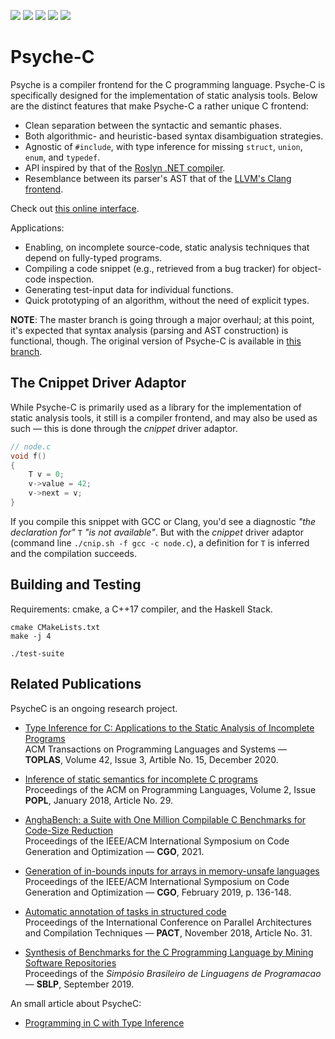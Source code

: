 ![](https://github.com/ltcmelo/psychec/workflows/generator-build/badge.svg)
![](https://github.com/ltcmelo/psychec/workflows/solver-build/badge.svg)
![](https://github.com/ltcmelo/psychec/workflows/parser-tests/badge.svg)
![](https://github.com/ltcmelo/psychec/workflows/inference-tests/badge.svg)
![](https://github.com/ltcmelo/psychec/workflows/compilability-tests/badge.svg)

# Psyche-C

Psyche is a compiler frontend for the C programming language. Psyche-C is specifically designed for the implementation of static analysis tools. Below are the distinct features that make Psyche-C a rather unique C frontend:

- Clean separation between the syntactic and semantic phases.
- Both algorithmic- and heuristic-based syntax disambiguation strategies.
- Agnostic of `#include`, with type inference for missing `struct`, `union`, `enum`, and `typedef`.
- API inspired by that of the [Roslyn .NET compiler](https://github.com/dotnet/roslyn).
- Resemblance between its parser's AST that of the [LLVM's Clang frontend](https://clang.llvm.org/).

Check out [this online interface](http://cuda.dcc.ufmg.br/psyche-c/).

Applications:

- Enabling, on incomplete source-code, static analysis techniques that depend on fully-typed programs.
- Compiling a code snippet (e.g., retrieved from a bug tracker) for object-code inspection.
- Generating test-input data for individual functions.
- Quick prototyping of an algorithm, without the need of explicit types.

**NOTE**: The master branch is going through a major overhaul; at this point, it's expected that syntax analysis (parsing and AST construction) is functional, though. The original version of Psyche-C is available in [this branch](https://github.com/ltcmelo/psychec/tree/original).

## The Cnippet Driver Adaptor

While Psyche-C is primarily used as a library for the implementation of static analysis tools, it still is a compiler frontend, and may also be used as such — this is done through the *cnippet* driver adaptor.

```c
// node.c
void f()
{
    T v = 0;
    v->value = 42;
    v->next = v;
}
```

If you compile this snippet with GCC or Clang, you'd see a diagnostic _"the declaration for"_ `T` _"is not available"_. But with the *cnippet* driver adaptor (command line `./cnip.sh -f gcc -c node.c`), a definition for `T` is inferred and the compilation succeeds.

## Building and Testing

Requirements: cmake, a C++17 compiler, and the Haskell Stack.

    cmake CMakeLists.txt  
    make -j 4
    
    ./test-suite

## Related Publications

PsycheC is an ongoing research project.

- [Type Inference for C: Applications to the Static Analysis of Incomplete Programs](https://dl.acm.org/doi/10.1145/3421472)<br/>
ACM Transactions on Programming Languages and Systems — **TOPLAS**, Volume 42, Issue 3, Artible No. 15, December 2020.

- [Inference of static semantics for incomplete C programs](https://dl.acm.org/doi/10.1145/3158117)<br/>
Proceedings of the ACM on Programming Languages, Volume 2, Issue **POPL**, January 2018, Article No. 29.

- [AnghaBench: a Suite with One Million Compilable C Benchmarks for Code-Size Reduction](https://conf.researchr.org/info/cgo-2021/accepted-papers)<br/>
Proceedings of the IEEE/ACM International Symposium on Code Generation and Optimization — **CGO**, 2021.

- [Generation of in-bounds inputs for arrays in memory-unsafe languages](https://dl.acm.org/citation.cfm?id=3314890)<br/>
Proceedings of the IEEE/ACM International Symposium on Code Generation and Optimization — **CGO**, February 2019, p. 136-148.

- [Automatic annotation of tasks in structured code](https://dl.acm.org/citation.cfm?id=3243200)<br/>
Proceedings of the International Conference on Parallel Architectures and Compilation Techniques — **PACT**, November 2018, Article No. 31.

- [Synthesis of Benchmarks for the C Programming Language by Mining Software Repositories](https://dl.acm.org/citation.cfm?id=3355378.3355380)<br/>
Proceedings of the _Simpósio Brasileiro de Linguagens de Programacao_ — **SBLP**, September 2019.

An small article about PsycheC:

- [Programming in C with Type Inference](https://www.codeproject.com/Articles/1238603/Programming-in-C-with-Type-Inference)
